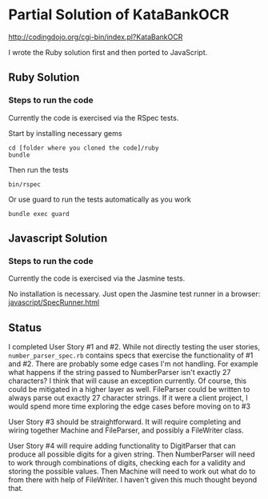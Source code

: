 # Partial Solution of KataBankOCR

<http://codingdojo.org/cgi-bin/index.pl?KataBankOCR>

I wrote the Ruby solution first and then ported to JavaScript.

## Ruby Solution

### Steps to run the code

Currently the code is exercised via the RSpec tests.

Start by installing necessary gems

    cd [folder where you cloned the code]/ruby
    bundle

Then run the tests

    bin/rspec

Or use guard to run the tests automatically as you work

    bundle exec guard

## Javascript Solution

### Steps to run the code

Currently the code is exercised via the Jasmine tests.

No installation is necessary. Just open the Jasmine test runner in a browser:
[javascript/SpecRunner.html](javascript/SpecRunner.html)

## Status

I completed User Story #1 and #2. While not directly testing the user stories, `number_parser_spec.rb`
contains specs that exercise the functionality of #1 and #2. There are probably some edge cases I'm not
handling. For example what happens if the string passed to NumberParser isn't exactly 27 characters? I 
think that will cause an exception currently. Of course, this could be mitigated in a higher layer as
well. FileParser could be written to always parse out exactly 27 character strings. If it were a client
project, I would spend more time exploring the edge cases before moving on to #3

User Story #3 should be straightforward. It will require completing and wiring together Machine and
FileParser, and possibly a FileWriter class.

User Story #4 will require adding functionality to DigitParser that can produce all possible digits for
a given string. Then NumberParser will need to work through combinations of digits, checking each for
a validity and storing the possible values. Then Machine will need to work out what do to from there
with help of FileWriter. I haven't given this much thought beyond that.

